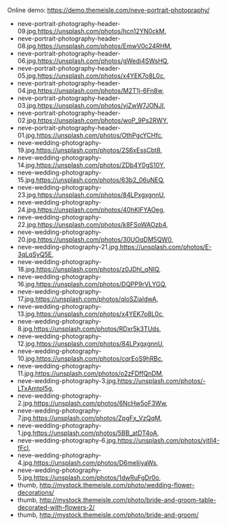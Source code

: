 Online demo: https://demo.themeisle.com/neve-portrait-photopraphy/


- neve-portrait-photography-header-09.jpg,https://unsplash.com/photos/hcn12YN0ckM,
- neve-portrait-photography-header-08.jpg,https://unsplash.com/photos/EmwV0c24RHM,
- neve-portrait-photography-header-06.jpg,https://unsplash.com/photos/gWedi4SWsHQ,
- neve-portrait-photography-header-05.jpg,https://unsplash.com/photos/x4YEK7o8L0c,
- neve-portrait-photography-header-04.jpg,https://unsplash.com/photos/M2T1j-6Fn8w,
- neve-portrait-photography-header-03.jpg,https://unsplash.com/photos/vjZwW7JONJI,
- neve-portrait-photography-header-02.jpg,https://unsplash.com/photos/woP_9Ps2RWY,
- neve-portrait-photography-header-01.jpg,https://unsplash.com/photos/OthPgcYCHfc,
- neve-wedding-photography-19.jpg,https://unsplash.com/photos/2S6xEssCbt8,
- neve-wedding-photography-14.jpg,https://unsplash.com/photos/ZDb4Y0gS10Y,
- neve-wedding-photography-15.jpg,https://unsplash.com/photos/63b2_06uNEQ,
- neve-wedding-photography-23.jpg,https://unsplash.com/photos/84LPxgxgnnU,
- neve-wedding-photography-24.jpg,https://unsplash.com/photos/40hKlFYAOeg,
- neve-wedding-photography-22.jpg,https://unsplash.com/photos/k8FSoWAOzb4,
- neve-wedding-photography-20.jpg,https://unsplash.com/photos/30UOqDM5QW0,
- neve-wedding-photography-21.jpg,https://unsplash.com/photos/E-3qLqSyQ5E,
- neve-wedding-photography-18.jpg,https://unsplash.com/photos/z0JDhl_qNIQ,
- neve-wedding-photography-16.jpg,https://unsplash.com/photos/DQPP9rVLYGQ,
- neve-wedding-photography-17.jpg,https://unsplash.com/photos/qloSZiaIdwA,
- neve-wedding-photography-13.jpg,https://unsplash.com/photos/x4YEK7o8L0c,
- neve-wedding-photography-8.jpg,https://unsplash.com/photos/RDxr5k3TUds,
- neve-wedding-photography-12.jpg,https://unsplash.com/photos/84LPxgxgnnU,
- neve-wedding-photography-10.jpg,https://unsplash.com/photos/cqrEoS9hRBc,
- neve-wedding-photography-11.jpg,https://unsplash.com/photos/o2zFDffQnDM,
- neve-wedding-photography-3.jpg,https://unsplash.com/photos/-LTxAmtpI5g,
- neve-wedding-photography-2.jpg,https://unsplash.com/photos/6NcHw5oF3Ww,
- neve-wedding-photography-7.jpg,https://unsplash.com/photos/ZpgFx_VzQqM,
- neve-wedding-photography-1.jpg,https://unsplash.com/photos/5BB_atDT4oA,
- neve-wedding-photography-6.jpg,https://unsplash.com/photos/vjtIl4-fFcI,
- neve-wedding-photography-4.jpg,https://unsplash.com/photos/D6meliiyaWs,
- neve-wedding-photography-5.jpg,https://unsplash.com/photos/1dwRuFgDr0o,
- thumb, http://mystock.themeisle.com/photo/wedding-flower-decorations/
- thumb, http://mystock.themeisle.com/photo/bride-and-groom-table-decorated-with-flowers-2/
- thumb, http://mystock.themeisle.com/photo/bride-and-groom/